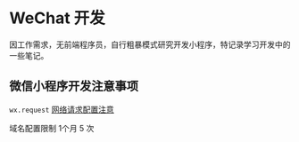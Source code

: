 # WeChat 开发

因工作需求，无前端程序员，自行粗暴模式研究开发小程序，特记录学习开发中的一些笔记。

## 微信小程序开发注意事项

`wx.request` [网络请求配置注意](https://developers.weixin.qq.com/miniprogram/dev/framework/ability/network.html)

域名配置限制 1个月 5 次




